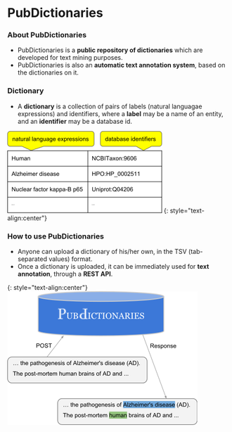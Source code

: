 # PubDictionaries
### About PubDictionaries
* PubDictionaries is a **public repository of dictionaries** which are developed for text mining purposes.
* PubDictionaries is also an **automatic text annotation system**, based on the dictionaries on it.

### Dictionary
* A **dictionary** is a collection of pairs of labels (natural languagae expressions) and identifiers, where a **label** may be a name of an entity, and an **identifier** may be a database id.

![Fig-1](https://raw.githubusercontent.com/dbcls/website/master/services/images/DBCLSservices_PubDictionaries_fig-1_180603.png)
{: style="text-align:center"}

### How to use PubDictionaries
* Anyone can upload a dictionary of his/her own, in the TSV (tab-separated values) format.
* Once a dictionary is uploaded, it can be immediately used for **text annotation**, through a **REST API**.

{: style="text-align:center"}
![Fig-1](https://raw.githubusercontent.com/dbcls/website/master/services/images/DBCLSservices_PubDictionaries_fig-2_180603.png)
